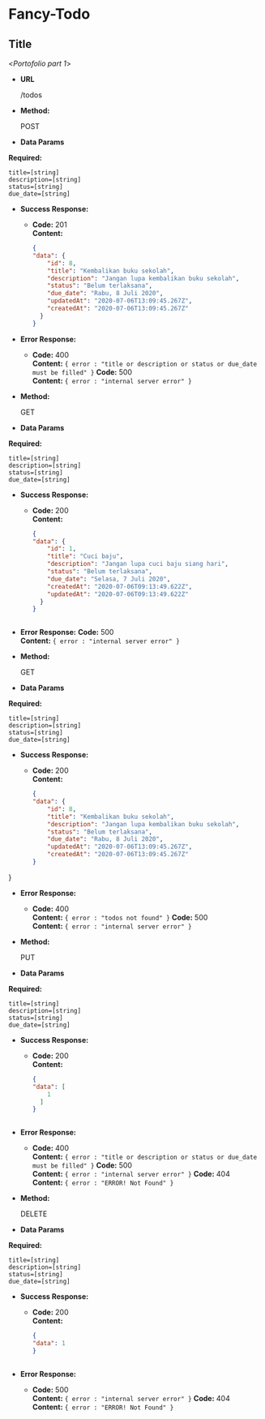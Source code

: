 # Fancy-Todo
**Title**
----
 <_Portofolio part 1_>
* **URL**

  /todos

* **Method:**
  
  POST


* **Data Params**

 **Required:**
 
   `title=[string]` <br />
   `description=[string]`<br />
   `status=[string]`<br />
   `due_date=[string]`<br />


* **Success Response:**
 
  * **Code:** 201 <br />
    **Content:** 
    ```json
    {
    "data": {
        "id": 8,
        "title": "Kembalikan buku sekolah",
        "description": "Jangan lupa kembalikan buku sekolah",
        "status": "Belum terlaksana",
        "due_date": "Rabu, 8 Juli 2020",
        "updatedAt": "2020-07-06T13:09:45.267Z",
        "createdAt": "2020-07-06T13:09:45.267Z"
      }
    }

* **Error Response:**

  * **Code:** 400 <br />
    **Content:** `{ error : "title or description or status or due_date must be filled" }`
    **Code:** 500 <br />
    **Content:** `{ error : "internal server error" }`



* **Method:**
  
  GET


* **Data Params**

 **Required:**
 
   `title=[string]`<br />
   `description=[string]`<br />
   `status=[string]`<br />
   `due_date=[string]`<br />


* **Success Response:**
 
  * **Code:** 200 <br />
    **Content:** 
    ```json
    {
    "data": {
        "id": 1,
        "title": "Cuci baju",
        "description": "Jangan lupa cuci baju siang hari",
        "status": "Belum terlaksana",
        "due_date": "Selasa, 7 Juli 2020",
        "createdAt": "2020-07-06T09:13:49.622Z",
        "updatedAt": "2020-07-06T09:13:49.622Z"
      }
    }
 
* **Error Response:**
    **Code:** 500 <br />
    **Content:** `{ error : "internal server error" }`

* **Method:**
  
  GET


* **Data Params**

 **Required:**
 
   `title=[string]`<br />
   `description=[string]`<br />
   `status=[string]`<br />
   `due_date=[string]`<br />


* **Success Response:**
 
  * **Code:** 200 <br />
    **Content:** 
    ```json
    {
    "data": {
        "id": 8,
        "title": "Kembalikan buku sekolah",
        "description": "Jangan lupa kembalikan buku sekolah",
        "status": "Belum terlaksana",
        "due_date": "Rabu, 8 Juli 2020",
        "updatedAt": "2020-07-06T13:09:45.267Z",
        "createdAt": "2020-07-06T13:09:45.267Z"
    }
}
 
* **Error Response:**

  * **Code:** 400 <br />
    **Content:** `{ error : "todos not found" }`
    **Code:** 500 <br />
    **Content:** `{ error : "internal server error" }`


* **Method:**
  
  PUT


* **Data Params**

 **Required:**
 
   `title=[string]`<br />
   `description=[string]`<br />
   `status=[string]`<br />
   `due_date=[string]`<br />


* **Success Response:**
 
  * **Code:** 200 <br />
    **Content:** 
    ```json
    {
    "data": [
        1
      ]
    }
 
* **Error Response:**

  * **Code:** 400 <br />
    **Content:** `{ error : "title or description or status or due_date must be filled" }`
    **Code:** 500 <br />
    **Content:** `{ error : "internal server error" }`
    **Code:** 404 <br />
    **Content:** `{ error : "ERROR! Not Found" }`


* **Method:**
  
  DELETE


* **Data Params**

 **Required:**
 
   `title=[string]`<br />
   `description=[string]`<br />
   `status=[string]`<br />
   `due_date=[string]`<br />


* **Success Response:**
 
  * **Code:** 200 <br />
    **Content:** 
    ```json
    {
    "data": 1
    }
 
* **Error Response:**

  * **Code:** 500 <br />
    **Content:** `{ error : "internal server error" }`
    **Code:** 404 <br />
    **Content:** `{ error : "ERROR! Not Found" }`